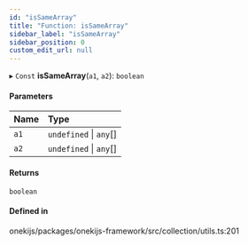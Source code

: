 ```yaml
---
id: "isSameArray"
title: "Function: isSameArray"
sidebar_label: "isSameArray"
sidebar_position: 0
custom_edit_url: null
---
```


▸ `Const` **isSameArray**(`a1`, `a2`): `boolean`

#### Parameters

| Name | Type |
| :------ | :------ |
| `a1` | `undefined` \| `any`[] |
| `a2` | `undefined` \| `any`[] |

#### Returns

`boolean`

#### Defined in

onekijs/packages/onekijs-framework/src/collection/utils.ts:201

